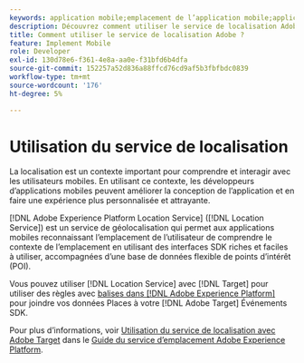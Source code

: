 ```yaml
---
keywords: application mobile;emplacement de l’application mobile;application mobile target;emplacements cibles mobiles;service d’emplacement;service d’emplacement adobe experience cloud;points ciblés;sdk;emplacement
description: Découvrez comment utiliser le service de localisation Adobe Experience Platform pour activer vos applications mobiles avec une reconnaissance de l’emplacement.
title: Comment utiliser le service de localisation Adobe ?
feature: Implement Mobile
role: Developer
exl-id: 130d78e6-f361-4e8a-aa0e-f31bfd6b4dfa
source-git-commit: 152257a52d836a88ffcd76cd9af5b3fbfbdc0839
workflow-type: tm+mt
source-wordcount: '176'
ht-degree: 5%

---
```


# Utilisation du service de localisation

La localisation est un contexte important pour comprendre et interagir avec les utilisateurs mobiles. En utilisant ce contexte, les développeurs d’applications mobiles peuvent améliorer la conception de l’application et en faire une expérience plus personnalisée et attrayante.

[!DNL Adobe Experience Platform Location Service] ([!DNL Location Service]) est un service de géolocalisation qui permet aux applications mobiles reconnaissant l’emplacement de l’utilisateur de comprendre le contexte de l’emplacement en utilisant des interfaces SDK riches et faciles à utiliser, accompagnées d’une base de données flexible de points d’intérêt (POI).

Vous pouvez utiliser [!DNL Location Service] avec [!DNL Target] pour utiliser des règles avec [balises dans [!DNL Adobe Experience Platform]](https://experienceleague.adobe.com/docs/experience-platform/tags/home.html?lang=fr) pour joindre vos données Places à votre [!DNL Adobe Target] Événements SDK.

Pour plus d’informations, voir [Utilisation du service de localisation avec Adobe Target](https://experienceleague.adobe.com/docs/places/using/use-places-with-other-solutions/places-target/places-target.html) dans le [Guide du service d’emplacement Adobe Experience Platform](https://experienceleague.adobe.com/docs/places/using/home.html).
